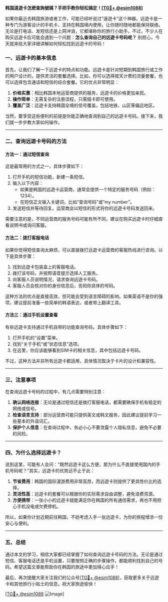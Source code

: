 **韩国遠遊卡怎麽查詢號碼？手把手教你轻松搞定！[[TG💪+ @esim1088](https://t.me/s/esim1088)]**

如果你最近去韩国旅游或者工作，可能已经听说过“遠遊卡”这个神器。远遊卡是一种专门为游客设计的手机卡，支持在韩国境内使用，让你随时随地都能保持联络。无论是打电话、发短信还是上网冲浪，它都堪称你的旅行小助手。不过，不少人在购买远遊卡后可能会遇到一个问题：**怎么查询自己的远遊卡号码呢？** 别担心，今天就来给大家详细讲解如何轻松找到远遊卡的号码！

### 一、远遊卡的基本信息

首先，让我们了解一下远遊卡的特点和功能。远遊卡是针对短期到韩国旅行或工作的用户设计的，提供灵活的套餐选择。比如，你可以选择按天计费的流量套餐，也可以选择包含通话和短信的综合套餐。它的优点非常明显：

1. **价格实惠**：相比韩国本地运营商提供的服务，远遊卡的价格更加亲民。
2. **操作简单**：无需复杂的注册流程，只需插卡即可使用。
3. **覆盖广泛**：远遊卡支持韩国全境的信号覆盖，包括地铁、山区等偏远地区。

当然，要享受这些便利的前提是你能正确地查询到自己的远遊卡号码。接下来，我们就一步步教大家如何操作。

---

### 二、查询远遊卡号码的方法

#### 方法一：通过短信查询
这是最常用的方式之一，具体步骤如下：

1. 打开手机的短信功能，新建一条短信。
2. 输入以下内容：
   - 如果是韩国的远遊卡运营商，通常会提供一个特定的服务号码（例如：1234）。
   - 在短信正文输入关键词，比如“查询号码”或“my number”。
3. 发送短信并等待回复。运营商会以短信的形式将你的远遊卡号码发送回来。

需要注意的是，不同运营商的服务号码可能有所不同，建议在购买远遊卡时仔细查看说明书或询问客服。

#### 方法二：拨打客服电话
如果你觉得短信查询太麻烦，可以直接拨打远遊卡运营商的客服热线进行咨询。以下是具体步骤：

1. 找到远遊卡包装盒上的客服电话。
2. 拨打该号码，并按照语音提示选择人工服务。
3. 向客服人员说明情况，请求查询远遊卡号码。
4. 客服人员会核对你的身份信息后，告知你具体的号码。

这种方法的优点是直接高效，但可能会受到语言障碍的影响。如果英语不是你的强项，建议提前准备一些简单的韩语表达，或者带上翻译工具。

#### 方法三：通过手机设置查看
有些远遊卡支持通过手机自带的功能查询号码。具体步骤如下：

1. 打开手机的“设置”菜单。
2. 找到“关于手机”或“状态信息”选项。
3. 在这里，你应该能够看到SIM卡的相关信息，其中包括远遊卡号码。

不过，这种方法并非所有远遊卡都适用，具体情况取决于卡片的设计和兼容性。

---

### 三、注意事项

在查询远遊卡号码的过程中，有几点需要特别注意：

1. **确认网络连接**：无论是通过短信还是拨打客服电话，都需要确保手机有稳定的网络或信号。
2. **检查语言支持**：部分运营商可能只提供英文或韩文服务，因此建议提前学习一些基本的外语词汇。
3. **保护个人信息**：在查询过程中，务必小心不要泄露个人隐私信息，避免不必要的风险。

---

### 四、为什么选择远遊卡？

说到这里，可能有人会问：“既然远遊卡这么方便，那为什么不直接使用国内的手机号码呢？”其实，远遊卡的优势远不止于此：

1. **节省费用**：韩国的国际漫游费用非常高昂，而远遊卡则提供了更具性价比的选择。
2. **灵活性高**：远遊卡的套餐可以根据你的实际需求自由调整，避免浪费资源。
3. **方便携带**：一张小小的远遊卡就能满足你在韩国的所有通信需求，再也不用担心手机没电或欠费停机。

所以，如果你计划近期前往韩国，不妨考虑入手一张远遊卡，为你的旅程增添一份安心与便利。

---

### 五、总结

通过本文的学习，相信大家都已经掌握了如何查询远遊卡号码的方法。无论是通过短信、客服电话还是手机设置，只要按照正确的步骤操作，都能顺利找到自己的号码。希望这篇文章能帮助你在韩国的旅途中更加得心应手！

最后，再次提醒大家关注我们的公众号[[TG💪+ @esim1088](https://t.me/s/esim1088)]，获取更多关于远遊卡和其他旅行小贴士的信息。祝大家旅途愉快！

[[TG💪+ @esim1088](https://t.me/s/esim1088) ![Image](https://i.postimg.cc/4NQfJmqS/Snipaste-2025-05-13-00-14-12.png)]